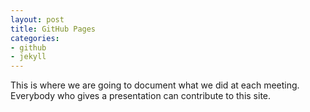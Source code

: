 ```yaml
---
layout: post
title: GitHub Pages
categories:
- github
- jekyll
---
```

This is where we are going to document what we did at each meeting. Everybody who gives a presentation can contribute to this site.
